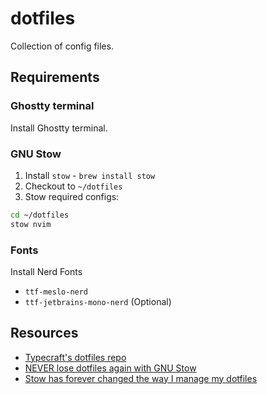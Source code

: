 # dotfiles

Collection of config files.

## Requirements

### Ghostty terminal

Install Ghostty terminal.

### GNU Stow

1. Install `stow` - `brew install stow`
2. Checkout to `~/dotfiles`
3. Stow required configs:

```bash
cd ~/dotfiles
stow nvim
```

### Fonts

Install Nerd Fonts

- `ttf-meslo-nerd`
- `ttf-jetbrains-mono-nerd` (Optional)

## Resources

- [Typecraft's dotfiles repo](https://github.com/typecraft-dev/dotfiles)
- [NEVER lose dotfiles again with GNU Stow](https://www.youtube.com/watch?v=NoFiYOqnC4o)
- [Stow has forever changed the way I manage my dotfiles](https://www.youtube.com/watch?v=y6XCebnB9gs)
